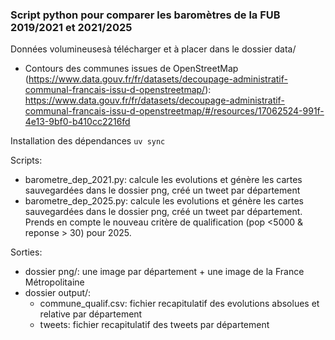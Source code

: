 ### Script python pour comparer les baromètres de la FUB 2019/2021 et 2021/2025

Données volumineusesà télécharger et à placer dans le dossier data/
- Contours des communes issues de OpenStreetMap (https://www.data.gouv.fr/fr/datasets/decoupage-administratif-communal-francais-issu-d-openstreetmap/): https://www.data.gouv.fr/fr/datasets/decoupage-administratif-communal-francais-issu-d-openstreetmap/#/resources/17062524-991f-4e13-9bf0-b410cc2216fd


Installation des dépendances
`uv sync`

Scripts:
- barometre_dep_2021.py: calcule les evolutions et génère les cartes sauvegardées dans le dossier png, créé un tweet par département
- barometre_dep_2025.py: calcule les evolutions et génère les cartes sauvegardées dans le dossier png, créé un tweet par département. Prends en compte le nouveau critère de qualification (pop <5000 & reponse > 30) pour 2025.

Sorties:
- dossier png/: une image par département + une image de la France Métropolitaine
- dossier output/:
  * commune_qualif.csv: fichier recapitulatif des evolutions absolues et relative par département
  * tweets: fichier recapitulatif des tweets par département
